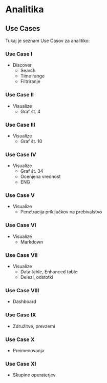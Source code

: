 # Analitika

## Use Cases

Tukaj je seznam Use Casov za analitiko:


### Use Case I
  * Discover
      - Search
      - Time range
      - Filtriranje

### Use Case II
  * Visualize
      - Graf št. 4

### Use Case III
  * Visualize
      - Graf št. 10

### Use Case IV
  * Visualize
     - Graf št. 34
     - Ocenjena vrednost
     - ENG

### Use Case V
  * Visualize
      - Penetracija priključkov na prebivalstvo

### Use Case VI
  * Visualize
      - Markdown

### Use Case VII
  * Visualize
     - Data table, Enhanced table
     - Delezi, odstotki

### Use Case VIII
  * Dashboard

### Use Case IX
  * Združitve, prevzemi

### Use Case X
  * Preimenovanja

### Use Case XI
  * Skupine operaterjev
